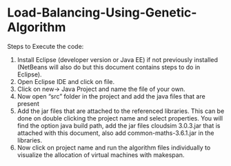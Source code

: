 # Load-Balancing-Using-Genetic-Algorithm

Steps to Execute the code:
1. Install Eclipse (developer version or Java EE) if not previously installed (NetBeans will also do but this document contains steps to do in Eclipse).
2. Open Eclipse IDE and click on file.
3. Click on new-> Java Project and name the file of your own.
4. Now open “src” folder in the project and add the java files that are present
5.  Add the jar files that are attached to the referenced libraries. This can be done on double clicking the project name and select properties. You will find the option java build path, add the jar files cloudsim 3.0.3.jar that is attached with this document, also add common-maths-3.6.1.jar in the libraries.
6. Now click on project name and run the algorithm files individually to visualize the allocation of virtual machines with makespan.
